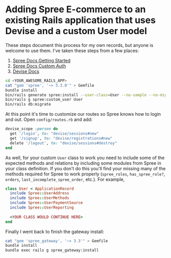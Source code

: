 # Adding Spree E-commerce to an existing Rails application that uses Devise and a custom User model

These steps document this process for my own records, but anyone is welcome to use them. I've taken these steps from a few places:

1) [Spree Docs Getting Started](http://guides.spreecommerce.org/developer/getting_started_tutorial.html)
2) [Spree Docs Custom Auth](http://guides.spreecommerce.org/developer/authentication.html)
3) [Devise Docs](https://github.com/plataformatec/devise)

```bash
cd <YOUR_AWESOME_RAILS_APP>
cat "gem 'spree', '~> 3.3.0'" > Gemfile
bundle install
bin/rails generate spree:install --user-class=User --no-sample --no-migrate --no-seed
bin/rails g spree:custom_user User
bin/rails db:migrate
```

At this point it's time to customize our routes so Spree knows how to login and out. Open `config/routes.rb` and add:

```ruby
devise_scope :person do
  get '/login', to: "devise/sessions#new"
  get '/signup', to: "devise/registrations#new"
  delete '/logout', to: "devise/sessions#destroy"
end
```

As well, for your custom `User` class to work you need to include some of the expected methods and relations by including some modules from Spree in your class definition. If you don't do this you'll find your missing many of the methods required for Spree to work properly (`spree_roles`, `has_spree_role?`, `orders`, `last_incomplete_spree_order`, etc.). For example,

```ruby
class User < ApplicationRecord
  include Spree::UserAddress
  include Spree::UserMethods
  include Spree::UserPaymentSource
  include Spree::UserReporting
  
  <YOUR CLASS WOULD CONTINUE HERE>
end
```

Finally I went back to finish the gateway install:

```bash
cat "gem 'spree_gateway', '~> 3.3'" > Gemfile
bundle install
bundle exec rails g spree_gateway:install
```
